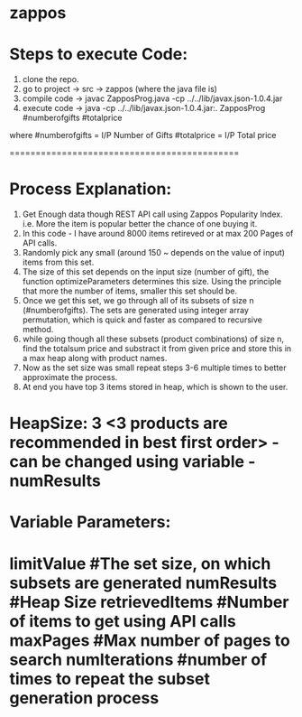 zappos
======

Steps to execute Code:
============================================

1. clone the repo.
2. go to project -> src -> zappos (where the java file is)
3. compile code -> javac ZapposProg.java -cp ../../lib/javax.json-1.0.4.jar
4. execute code -> java -cp ../../lib/javax.json-1.0.4.jar:. ZapposProg #numberofgifts #totalprice

where #numberofgifts = I/P Number of Gifts
      #totalprice = I/P Total price
      
============================================


Process Explanation:
============================================

1. Get Enough data though REST API call using Zappos Popularity Index. i.e. More the item is popular better the chance of one buying it.
2. In this code - I have around 8000 items retireved or at max 200 Pages of API calls.
3. Randomly pick any small (around 150 ~ depends on the value of input) items from this set.
4. The size of this set depends on the input size (number of gift), the function optimizeParameters determines this size. Using the principle that more the number of items, smaller this set should be.
5. Once we get this set, we go through all of its subsets of size n (#numberofgifts). The sets are generated using integer array permutation, which is quick and faster as compared to recursive method.
6. while going though all these subsets (product combinations) of size n, find the totalsum price and substract it from given price and store this in a max heap along with product names.
7. Now as the set size was small repeat steps 3-6 multiple times to better approximate the process.
8. At end you have top 3 items stored in heap, which is shown to the user.


HeapSize: 3 <3 products are recommended in best first order> - can be changed using variable - numResults
============================================


Variable Parameters:
============================================
limitValue      #The set size, on which subsets are generated
numResults      #Heap Size
retrievedItems  #Number of items to get using API calls
maxPages        #Max number of pages to search
numIterations   #number of times to repeat the subset generation process
============================================


